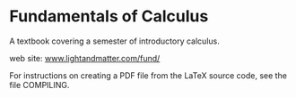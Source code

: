 Fundamentals of Calculus
========================

A textbook covering a semester of introductory calculus.

web site: www.lightandmatter.com/fund/

For instructions on creating a PDF file from the LaTeX
source code, see the file COMPILING.
